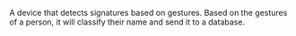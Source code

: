 A device that detects signatures based on gestures. Based on the gestures of a person, it will classify their name and send it to a database.
